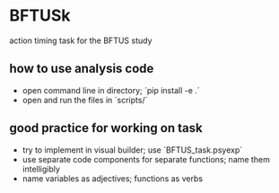 # BFTUSk
action timing task for the BFTUS study

## how to use analysis code
- open command line in directory; ´pip install -e .´
- open and run the files in ´scripts/´

## good practice for working on task
- try to implement in visual builder; use ´BFTUS_task.psyexp´
- use separate code components for separate functions; name them intelligibly
- name variables as adjectives; functions as verbs